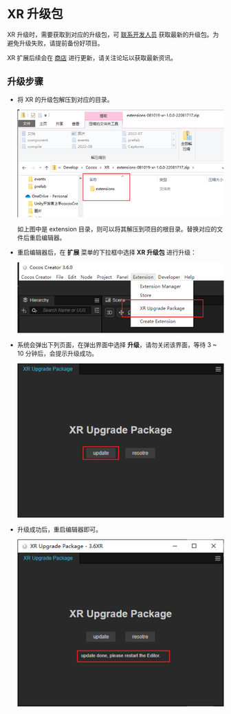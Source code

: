 # XR 升级包

XR 升级时，需要获取到对应的升级包，可 [联系开发人员](https://discuss.cocos2d-x.org/) 获取最新的升级包。为避免升级失败，请提前备份好项目。

XR 扩展后续会在 [商店](https://store.cocos.com) 进行更新，请关注论坛以获取最新资讯。

## 升级步骤

- 将 XR 的升级包解压到对应的目录。

    ![package](update-engine/upgrade_package.png)

    如上图中是 extension 目录，则可以将其解压到项目的根目录。替换对应的文件后重启编辑器。

- 重启编辑器后，在 **扩展** 菜单的下拉框中选择 **XR 升级包** 进行升级：

    ![upgrade-menu](update-engine/upgrade-menu.png)

- 系统会弹出下列页面，在弹出界面中选择 **升级**，请勿关闭该界面，等待 3 ~ 10 分钟后，会提示升级成功。

    ![window](update-engine/window.png)

- 升级成功后，重启编辑器即可。

    ![done](update-engine/upgrade-done.png)
